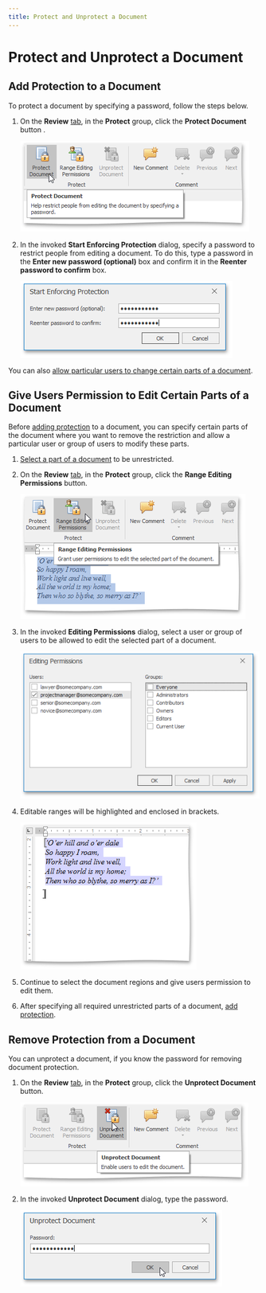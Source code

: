 ```yaml
---
title: Protect and Unprotect a Document
---
```

# Protect and Unprotect a Document
## <a name="protectdocument"/>Add Protection to a Document
To protect a document by specifying a password, follow the steps below.
1. On the **Review** [tab](../text-editor-ui/ribbon-interface.md), in the **Protect** group, click the **Protect Document** button .
	
	![RTEProtectDocumentRibbonMenu](../../../images/img121364.png)
2. In the invoked **Start Enforcing Protection** dialog, specify a password to restrict people from editing a document. To do this, type a password in the **Enter new password (optional)** box and confirm it in the **Reenter password to confirm** box.
	
	![RTEProtectionPassword](../../../images/img121365.png)

You can also [allow particular users to change certain parts of a document](#giveuserspermissiontoeditcertainparts).

## <a name="giveuserspermissiontoeditcertainparts"/>Give Users Permission to Edit Certain Parts of a Document
Before [adding protection](#protectdocument) to a document, you can specify certain parts of the document where you want to remove the restriction and allow a particular user or group of users to modify these parts.
1. [Select a part of a document](../text-editing/select-text.md) to be unrestricted.
2. On the **Review** [tab](../text-editor-ui/ribbon-interface.md), in the **Protect** group, click the **Range Editing Permissions** button.
	
	![RTEProtectionRangeEdiingPermissionsButton](../../../images/img121366.png)
3. In the invoked **Editing Permissions** dialog, select a user or group of users to be allowed to edit the selected part of a document.
	
	![RTEProtectionEditingPermissionsDialog](../../../images/img121367.png)
4. Editable ranges will be highlighted and enclosed in brackets.
	
	![RTEProtectionHighlighted](../../../images/img121368.png)
5. Continue to select the document regions and give users permission to edit them.
6. After specifying all required unrestricted parts of a document, [add protection](#protectdocument).

## Remove Protection from a Document
You can unprotect a document, if you know the password for removing document protection.
1. On the **Review** [tab](../text-editor-ui/ribbon-interface.md), in the **Protect** group, click the **Unprotect Document** button.
	
	![RTEProtectUnprotectButton](../../../images/img121369.png)
2. In the invoked **Unprotect Document** dialog, type the password.
	
	![RTEProtectionUnprotectPassword](../../../images/img121370.png)